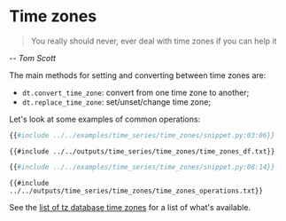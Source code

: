 # Time zones

> You really should never, ever deal with time zones if you can help it

-- <cite>Tom Scott</cite>

The main methods for setting and converting between time zones are:

- `dt.convert_time_zone`: convert from one time zone to another;
- `dt.replace_time_zone`: set/unset/change time zone;

Let's look at some examples of common operations:

```python
{{#include ../../examples/time_series/time_zones/snippet.py:03:06}}
```

```text
{{#include ../../outputs/time_series/time_zones/time_zones_df.txt}}
```

```python
{{#include ../../examples/time_series/time_zones/snippet.py:08:14}}
```

```text
{{#include ../../outputs/time_series/time_zones/time_zones_operations.txt}}
```

See the [list of tz database time zones](https://en.wikipedia.org/wiki/List_of_tz_database_time_zones)
for a list of what's available.
